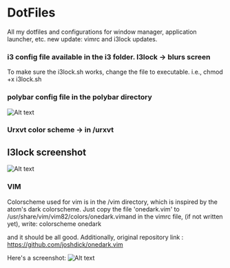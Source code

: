 # DotFiles
All my dotfiles and configurations for window manager, application launcher, etc.
new update: vimrc and i3lock updates.

### i3 config file available in the i3 folder. I3lock -> blurs screen
To make sure the i3lock.sh works, change the file to executable.
i.e., chmod +x i3lock.sh
### polybar config file in the polybar directory

![Alt text](https://user-images.githubusercontent.com/31076260/73136232-9a14ca00-404b-11ea-8e5e-f9e20b97d72f.png "i3 desktop screenshot 2")

### Urxvt color scheme -> in /urxvt 


## I3lock screenshot
![Alt text](https://user-images.githubusercontent.com/31076260/74614699-70b2ff80-511a-11ea-9c7e-2ccf0c716c24.png "i3 lock screenshot")

### VIM
Colorscheme used for vim is in the /vim directory, which is inspired by the atom's dark colorscheme. Just copy the file 'onedark.vim' to /usr/share/vim/vim82/colors/onedark.vimand in the vimrc file, (if not written yet), write:
colorscheme onedark

and it should be all good.
Additionally, original repository link : https://github.com/joshdick/onedark.vim

Here's a screenshot:
![Alt text](https://user-images.githubusercontent.com/31076260/74615006-09e31580-511d-11ea-8068-860ad0e30247.png "vim colorscheme")
